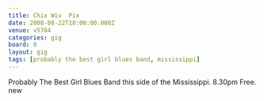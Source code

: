 ```yaml
---
title: Chix Wiv  Pix
date: 2008-08-22T18:00:00.000Z
venue: v5784
categories: gig
board: 8
layout: gig
tags: [probably the best girl blues band, mississippi]
---
```

Probably The Best Girl Blues Band this side of the Mississippi. 8.30pm  Free. new